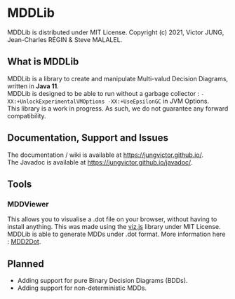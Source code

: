 # MDDLib
MDDLib is distributed under MIT License. Copyright (c) 2021, Victor JUNG, Jean-Charles RÉGIN & Steve MALALEL.

## What is MDDLib
MDDLib is a library to create and manipulate Multi-valud Decision Diagrams, written in **Java 11**.  
MDDLib is designed to be able to run without a garbage collector : `-XX:+UnlockExperimentalVMOptions -XX:+UseEpsilonGC` in JVM Options.  
This library is a work in progress. As such, we do not guarantee any forward compatibility.

## Documentation, Support and Issues
The documentation / wiki is available at https://jungvictor.github.io/.  
The Javadoc is available at https://jungvictor.github.io/javadoc/.

## Tools

### MDDViewer
This allows you to visualise a .dot file on your browser, without having to install anything. This was made using the [viz.js](https://github.com/mdaines/viz.js) library under MIT License.  
MDDLib is able to generate MDDs under .dot format. More information here : [MDD2Dot](https://jungvictor.github.io/#/mdd2dot).


## Planned
- Adding support for pure Binary Decision Diagrams (BDDs).
- Adding support for non-deterministic MDDs.